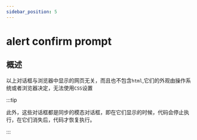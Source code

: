 ```yaml
---
sidebar_position: 5
---
```


# alert confirm prompt

## 概述

以上对话框与浏览器中显示的网页无关，而且也不包含`html`,它们的外观由操作系统或者浏览器决定，无法使用`CSS`设置

:::tip

此外，这些对话框都是同步的模态对话框，即在它们显示的时候，代码会停止执行，在它们消失后，代码才恢复执行。

:::
